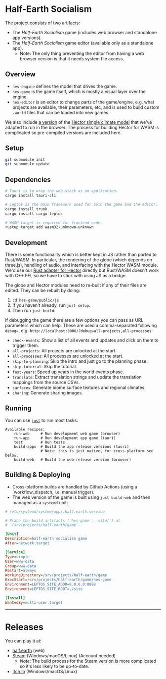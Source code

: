 # Half-Earth Socialism

The project consists of two artifacts:

- The _Half-Earth Socialism_ game (includes web browser and standalone app versions).
- The _Half-Earth Socialism_ game editor (available only as a standalone app).
  - Note: The only thing preventing the editor from having a web browser version is that it needs system file access.

## Overview

- `hes-engine` defines the model that drives the game.
- `hes-game` is the game itself, which is mostly a visual layer over the engine.
- `hes-editor` is an editor to change parts of the game/engine, e.g. what projects are available, their parameters, etc, and is used to build custom `.world` files that can be loaded into new games.

We also include [a version](https://github.com/frnsys/hector-wasm) of the [Hector simple climate model](https://jgcri.github.io/hector/) that we've adapted to run in the browser. The process for building Hector for WASM is complicated so pre-compiled versions are included here.


## Setup

```bash
git submodule init
git submodule update
```

## Dependencies

```bash
# Tauri is to wrap the web stack as an application.
cargo install tauri-cli

# Leptos is the main framework used for both the game and the editor.
cargo install trunk
cargo install cargo-leptos

# WASM target is required for frontend code.
rustup target add wasm32-unknown-unknown
```

## Development

There is some functionality which is better kept in JS rather than ported to Rust/WASM. In particular, the rendering of the globe (which depends on three.js), handling of audio, and interfacing with the Hector WASM module. We'd use our [Rust adapter for Hector](https://github.com/frnsys/hector-rs) directly but Rust/WASM doesn't work with C++ FFI, so we have to stick with using JS as a bridge.

The globe and Hector modules need to re-built if any of their files are edited. They can be rebuilt by doing:

1. `cd hes-game/public/js`
2. If you haven't already, run `just setup`.
3. Then run `just build`.

If debugging the game there are a few options you can pass as URL parameters which can help. These are used a comma-separated following `debug=`, e.g. `http://localhost:3000/?debug=all-projects,all-processes`.

- `check-events`: Show a list of all events and updates and click on them to trigger them.
- `all-projects`: All projects are unlocked at the start.
- `all-processes`: All processes are unlocked at the start.
- `skip-to-planning`: Skip the intro and just go to the planning phase.
- `skip-tutorial`: Skip the tutorial.
- `fast-years`: Speed up years in the world events phase.
- `translate`: Extract translation strings and update the translation mappings from the source CSVs.
- `surfaces`: Generate biome surface textures and regional climates.
- `sharing`: Generate sharing images.


## Running

You can use [`just`](https://github.com/casey/just) to run most tasks:

```
Available recipes:
    run-web     # Run development web game (browser)
    run-app     # Run development app game (tauri)
    test        # Run tests
    build-apps  # Build the app release versions (tauri)
                # Note: this is just native, for cross-platform see below.
    build-web   # Build the web release version (browser)
```

## Building & Deploying

- Cross-platform builds are handled by Github Actions (using a `workflow_dispatch, i.e. manual trigger).
- The web version of the game is built using `just build-web` and then managed as a `systemd` unit:

```ini
# /etc/systemd/system/apps.half.earth.service

# Place the build artifacts (`hes-game`, `site/`) at
# `/srv/projects/half-earth/game`.

[Unit]
Description=half-earth socialism game
After=network.target

[Service]
Type=simple
User=www-data
Group=www-data
Restart=always
WorkingDirectory=/srv/projects/half-earth/game
ExecStart=/srv/projects/half-earth/game/hes-game
Environment=LEPTOS_SITE_ADDR=0.0.0.0:8888
Environment=LEPTOS_SITE_ROOT=./site

[Install]
WantedBy=multi-user.target
```

---

# Releases

You can play it at:
* [half.earth](https://play.half.earth/) (web)
* [Steam](https://store.steampowered.com/app/2071530/HalfEarth_Socialism/) (Windows/macOS/Linux) (Account needed)
  - _Note_: The build process for the Steam version is more complicated so it's less likely to be up-to-date.
* [Itch.io](https://frnsys.itch.io/half-earth-socialism) (Windows/macOS/Linux)
